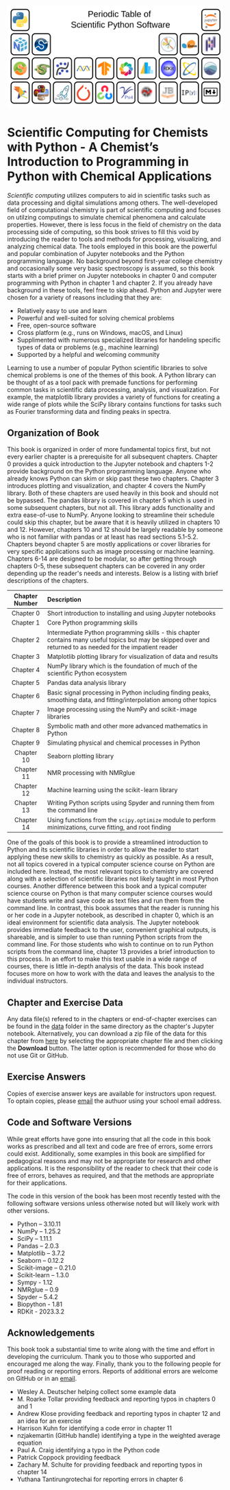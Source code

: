 ![periodic table of software](pt_scipy.svg)

# Scientific Computing for Chemists with Python - A Chemist’s Introduction to Programming in Python with Chemical Applications

*Scientific computing* utilizes computers to aid in scientific tasks such as data processing and digital simulations among others. The well-developed field of computational chemistry is part of scientific computing and focuses on utilzing computings to simulate chemical phenomena and calculate properties. However, there is less focus in the field of chemistry on the data processing side of computing, so this book strives to fill this void by introducing the reader to tools and methods for processing, visualizing, and analyzing chemical data. The tools employed in this book are the powerful and popular combination of Jupyter notebooks and the Python programming language. No background beyond first-year college chemistry and occasionally some very basic spectroscopy is assumed, so this book starts with a brief primer on Jupyter notebooks in chapter 0 and computer programming with Python in chapter 1 and chapter 2. If you already have background in these tools, feel free to skip ahead. Python and Jupyter were chosen for a variety of reasons including that they are:

- Relatively easy to use and learn
- Powerful and well-suited for solving chemical problems
- Free, open-source software
- Cross platform (e.g., runs on Windows, macOS, and Linux)
- Supplimented with numerous specialized libraries for handeling specific types of data or problems (e.g., machine learning)
- Supported by a helpful and welcoming community

Learning to use a number of popular Python scientific libraries to solve chemical problems is one of the themes of this book. A Python library can be thought of as a tool pack with premade functions for performing common tasks in scientific data processing, analysis, and visualization. For example, the matplotlib library provides a variety of functions for creating a wide range of plots while the SciPy library contains functions for tasks such as Fourier transforming data and finding peaks in spectra.

## Organization of Book

This book is organized in order of more fundamental topics first, but not every earlier chapter is a prerequisite for all subsequent chapters. Chapter 0 provides a quick introduction to the Jupyter notebook and chapters 1-2 provide background on the Python programming language. Anyone who already knows Python can skim or skip past these two chapters. Chapter 3 introduces plotting and visualization, and chapter 4 covers the NumPy library. Both of these chapters are used heavily in this book and should not be bypassed. The pandas library is covered in chapter 5 which is used in some subsequent chapters, but not all. This library adds functionality and extra ease-of-use to NumPy. Anyone looking to streamline their schedule could skip this chapter, but be aware that it is heavily utilized in chapters 10 and 12. However, chapters 10 and 12 should be largely readable by someone who is not familiar with pandas or at least has read sections 5.1-5.2. Chapters beyond chapter 5 are mostly applications or cover libraries for very specific applications such as image processing or machine learning. Chapters 6-14 are designed to be modular, so after getting through chapters 0-5, these subsequent chapters can be covered in any order depending up the reader's needs and interests. Below is a listing with brief descriptions of the chapters.

| Chapter Number | Description |
|:-----:  | :---------- |
|Chapter 0| Short introduction to installing and using Jupyter notebooks |
|Chapter 1| Core Python programming skills |
|Chapter 2| Intermediate Python programming skills - this chapter contains many useful topics but may be skipped over and returned to as needed for the impatient reader |
|Chapter 3| Matplotlib plotting library for visualization of data and results |
|Chapter 4| NumPy library which is the foundation of much of the scientific Python ecosystem |
|Chapter 5| Pandas data analysis library |
|Chapter 6| Basic signal processing in Python including finding peaks, smoothing data, and fitting/interpolation among other topics |
|Chapter 7| Image processing using the NumPy and scikit-image libraries |
|Chapter 8| Symbolic math and other more advanced mathematics in Python |
|Chapter 9| Simulating physical and chemical processes in Python |
|Chapter 10| Seaborn plotting library |
|Chapter 11| NMR processing with NMRglue |
|Chapter 12| Machine learning using the scikit-learn library |
|Chapter 13| Writing Python scripts using Spyder and running them from the command line |
|Chapter 14| Using functions from the `scipy.optimize` module to perform minimizations, curve fitting, and root finding |


One of the goals of this book is to provide a streamlined introduction to Python and its scientific libraries in order to allow the reader to start applying these new skills to chemistry as quickly as possible. As a result, not all topics covered in a typical computer science course on Python are included here. Instead, the most relevant topics to chemistry are covered along with a selection of scientific libraries not likely taught in most Python courses. Another difference between this book and a typical computer science course on Python is that many computer science courses would have students write and save code as text files and run them from the command line. In contrast, this book assumes that the reader is running his or her code in a Jupyter notebook, as described in chapter 0, which is an ideal environment for scientific data analysis. The Jupyter notebook provides immediate feedback to the user, convenient graphical outputs, is shareable, and is simpler to use than running Python scripts from the command line. For those students who wish to continue on to run Python scripts from the command line, chapter 13 provides a brief introduction to this process. In an effort to make this text usable in a wide range of courses, there is little in-depth analysis of the data. This book instead focuses more on how to work with the data and leaves the analysis to the individual instructors.


## Chapter and Exercise Data

Any data file(s) refered to in the chapters or end-of-chapter exercises can be found in the [data](https://github.com/weisscharlesj/SciCompforChemists/tree/master/notebooks) folder in the same directory as the chapter's Jupyter notebook. Alternatively, you can download a zip file of the data for this chapter from [here](https://github.com/weisscharlesj/data_SciCompforChem) by selecting the appropriate chapter file and then clicking the **Download** button. The latter option is recommended for those who do not use Git or GitHub.

## Exercise Answers

Copies of exercise answer keys are available for instructors upon request. To optain copies, please [email](https://www.augie.edu/directory) the authuor using your school email address.

## Code and Software Versions

While great efforts have gone into ensuring that all the code in this book works as prescribed and all text and code are free of errors, some errors could exist. Additionally, some examples in this book are simplified for pedagogical reasons and may not be appropriate for research and other applications. It is the responsibility of the reader to check that their code is free of errors, behaves as required, and that the methods are appropriate for their applications.

The code in this version of the book has been most recently tested with the following software versions unless otherwise noted but will likely work with other versions.

- Python – 3.10.11
- NumPy – 1.25.2
- SciPy – 1.11.1
- Pandas – 2.0.3
- Matplotlib – 3.7.2
- Seaborn – 0.12.2
- Scikit-image – 0.21.0
- Scikit-learn – 1.3.0
- Sympy - 1.12
- NMRglue – 0.9
- Spyder – 5.4.2
- Biopython - 1.81
- RDKit - 2023.3.2


## Acknowledgements

This book took a substantial time to write along with the time and effort in developing the curriculum. Thank you to those who supported and encouraged me along the way. Finally, thank you to the following people for proof reading or reporting errors. Reports of additional errors are welcome on GitHub or in an [email](https://www.augie.edu/directory).

- Wesley A. Deutscher helping collect some example data
- M. Roarke Tollar providing feedback and reporting typos in chapters 0 and 1
- Andrew Klose providing feedback and reporting typos in chapter 12 and an idea for an exercise
- Harrison Kuhn for identifying a code error in chapter 11
- nzjakemartin (GitHub handle) identifying a type in the weighted average equation 
- Paul A. Craig identifying a typo in the Python code
- Patrick Coppock providing feedback
- Zachary M. Schulte for providing feedback and reporting typos in chapter 14
- Yuthana Tantirungrotechai for reporting errors in chapter 6